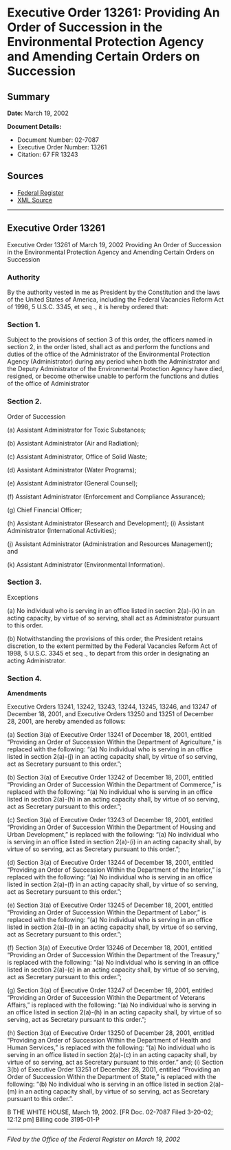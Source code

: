 # Executive Order 13261: Providing An Order of Succession in the Environmental Protection Agency and Amending Certain Orders on Succession

## Summary

**Date:** March 19, 2002

**Document Details:**
- Document Number: 02-7087
- Executive Order Number: 13261
- Citation: 67 FR 13243

## Sources
- [Federal Register](https://www.federalregister.gov/documents/2002/03/21/02-7087/providing-an-order-of-succession-in-the-environmental-protection-agency-and-amending-certain-orders)
- [XML Source](https://www.federalregister.gov/documents/full_text/xml/2002/03/21/02-7087.xml)

---

## Executive Order 13261

Executive Order 13261 of March 19, 2002
Providing An Order of Succession in the Environmental Protection Agency and Amending Certain Orders on Succession
### Authority

By the authority vested in me as President by the Constitution and the laws of the United States of America, including the Federal Vacancies Reform Act of 1998, 5 U.S.C. 3345, 
et seq
., it is hereby ordered that:
### Section 1.

Subject to the provisions of section 3 of this order, the officers named in section 2, in the order listed, shall act as and perform the functions and duties of the office of the Administrator of the Environmental Protection Agency (Administrator) during any period when both the Administrator and the Deputy Administrator of the Environmental Protection Agency have died, resigned, or become otherwise unable to perform the functions and duties of the office of Administrator
### Section 2.

Order of Succession

(a) Assistant Administrator for Toxic Substances;

(b) Assistant Administrator (Air and Radiation);

(c) Assistant Administrator, Office of Solid Waste;

(d) Assistant Administrator (Water Programs);

(e) Assistant Administrator (General Counsel);

(f) Assistant Administrator (Enforcement and Compliance Assurance);

(g) Chief Financial Officer;

(h) Assistant Administrator (Research and Development);
    (i) Assistant Administrator (International Activities);

(j) Assistant Administrator (Administration and Resources Management); and

(k) Assistant Administrator (Environmental Information).
### Section 3.

Exceptions

(a) No individual who is serving in an office listed in section 2(a)-(k) in an acting capacity, by virtue of so serving, shall act as Administrator pursuant to this order.

(b) Notwithstanding the provisions of this order, the President retains discretion, to the extent permitted by the Federal Vacancies Reform Act of 1998, 5 U.S.C. 3345 
et seq
., to depart from this order in designating an acting Administrator.
### Section 4.

**Amendments**

Executive Orders 13241, 13242, 13243, 13244, 13245, 13246, and 13247 of December 18, 2001, and Executive Orders 13250 and 13251 of December 28, 2001, are hereby amended as follows:

(a) Section 3(a) of Executive Order 13241 of December 18, 2001, entitled “Providing an Order of Succession Within the Department of Agriculture,” is replaced with the following: “(a) No individual who is serving in an office listed in section 2(a)-(j) in an acting capacity shall, by virtue of so serving, act as Secretary pursuant to this order.”;

(b) Section 3(a) of Executive Order 13242 of December 18, 2001, entitled “Providing an Order of Succession Within the Department of Commerce,” is replaced with the following: “(a) No individual who is serving in an 
office listed in section 2(a)-(h) in an acting capacity shall, by virtue of so serving, act as Secretary pursuant to this order.”;

(c) Section 3(a) of Executive Order 13243 of December 18, 2001, entitled “Providing an Order of Succession Within the Department of Housing and Urban Development,” is replaced with the following: “(a) No individual who is serving in an office listed in section 2(a)-(i) in an acting capacity shall, by virtue of so serving, act as Secretary pursuant to this order.”;

(d) Section 3(a) of Executive Order 13244 of December 18, 2001, entitled “Providing an Order of Succession Within the Department of the Interior,” is replaced with the following: “(a) No individual who is serving in an office listed in section 2(a)-(f) in an acting capacity shall, by virtue of so serving, act as Secretary pursuant to this order.”;

(e) Section 3(a) of Executive Order 13245 of December 18, 2001, entitled “Providing an Order of Succession Within the Department of Labor,” is replaced with the following: “(a) No individual who is serving in an office listed in section 2(a)-(l) in an acting capacity shall, by virtue of so serving, act as Secretary pursuant to this order.”;

(f) Section 3(a) of Executive Order 13246 of December 18, 2001, entitled “Providing an Order of Succession Within the Department of the Treasury,” is replaced with the following: “(a) No individual who is serving in an office listed in section 2(a)-(c) in an acting capacity shall, by virtue of so serving, act as Secretary pursuant to this order.”;

(g) Section 3(a) of Executive Order 13247 of December 18, 2001, entitled “Providing an Order of Succession Within the Department of Veterans Affairs,” is replaced with the following: “(a) No individual who is serving in an office listed in section 2(a)-(h) in an acting capacity shall, by virtue of so serving, act as Secretary pursuant to this order.”;

(h) Section 3(a) of Executive Order 13250 of December 28, 2001, entitled “Providing an Order of Succession Within the Department of Health and Human Services,” is replaced with the following: “(a) No individual who is serving in an office listed in section 2(a)-(c) in an acting capacity shall, by virtue of so serving, act as Secretary pursuant to this order.” and;
    (i) Section 3(b) of Executive Order 13251 of December 28, 2001, entitled “Providing an Order of Succession Within the Department of State,” is replaced with the following: “(b) No individual who is serving in an office listed in section 2(a)-(m) in an acting capacity shall, by virtue of so serving, act as Secretary pursuant to this order.”.

B
THE WHITE HOUSE,
March 19, 2002.
[FR Doc. 02-7087
Filed 3-20-02; 12:12 pm]
Billing code 3195-01-P

---

*Filed by the Office of the Federal Register on March 19, 2002*
